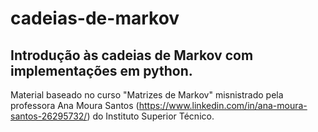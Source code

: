 # cadeias-de-markov

## Introdução às cadeias de Markov com implementações em python.

Material baseado no curso "Matrizes de Markov" misnistrado pela professora Ana Moura Santos (https://www.linkedin.com/in/ana-moura-santos-26295732/) do Instituto Superior Técnico.
